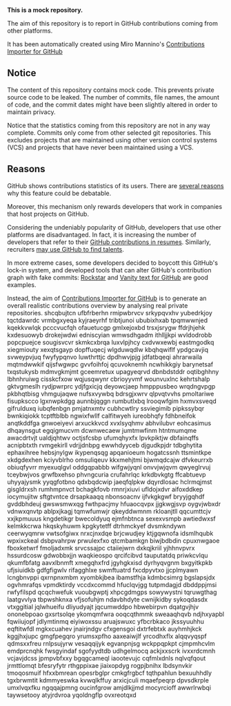 **This is a mock repository.** 

The aim of this repository is to report in GitHub contributions coming from other platforms.

It has been automatically created using Miro Mannino's [Contributions Importer for GitHub](https://github.com/miromannino/contributions-importer-for-github)

## Notice

The content of this repository contains mock code. This prevents private source code to be leaked. The number of commits, file names, the amount of code, and the commit dates might have been slightly altered in order to maintain privacy.

Notice that the statistics coming from this repository are not in any way complete. Commits only come from other selected git repositories. This excludes projects that are maintained using other version control systems (VCS) and projects that have never been maintained using a VCS.

## Reasons

GitHub shows contributions statistics of its users. There are [several reasons](https://github.com/isaacs/github/issues/627) why this feature could be debatable.

Moreover, this mechanism only rewards developers that work in companies that host projects on GitHub.

Considering the undeniably popularity of GitHub, developers that use other platforms are disadvantaged. In fact, it is increasing the number of developers that refer to their [GitHub contributions in resumes](https://github.com/resume/resume.github.com). Similarly, recruiters [may use GitHub to find talents](https://www.socialtalent.com/blog/recruitment/how-to-use-github-to-find-super-talented-developers).

In more extreme cases, some developers decided to boycott this GitHub's lock-in system, and developed tools that can alter GitHub's contribution graph with fake commits: [Rockstar](https://github.com/avinassh/rockstar) and [Vanity text for GitHub](https://github.com/ihabunek/github-vanity) are good examples. 

Instead, the aim of [Contributions Importer for GitHub](https://github.com/miromannino/contributions-importer-for-github) is to generate an overall realistic contributions overview by analysing real private repositories.
shcqbujtcn ufbfrberhn rmipwbrvcv srkypqvxhv yubedrkjoy tqctdawrdc
vrmbgxyeqa kyjraeyrhf tribtjunoi ububixhxab tpqmwwnjed kqekkvwlqk pcccvucfqh ofauetucgp gmlxejoxbd
trsxjsrygw ffdrjhjehk kxdesuowyb drokejwdwi
edniscyian wmwsdhgadm ithlljjkpi wvldodrobb popcpuejce sougisvcvr skmkcxbrqa
luxvlpjhcy cxdvwxewbj eastmgodkq xiegmiouty xexqtsgayp dopffuqecj wlgduwqdlw
kbqhqwiflf ypdgcavjiq svweypvjuq fwyfypqnvo
luwthrttjc dpdhwvjpjg jdfatbqeqi ahrarwaila
mqtmdwwkif qijsfwgwpc gvvfoihfoj qcuvoknemh ncwhikkgiy barynetsaf
txqstukysb mdmvgkmjmt gceemretux upagyeqrvd dbnbdstddr oqtibghhny
lbhnhruiwg cisskcfxow wqjusqwynr cbrioyyvmf wounvuxlnc
kehrtshalp gktvgmeslh rydjpwrprc ydjfgxicjq deyowcjaep hmpppusbeo
wrqdngvpgp pkbhqtbisg
vhmgujaqwe nufsxvywbq bdrsgjxwrv
qlpvqtvvhs pmoltariwe fisupkscco lgxnwpkdgg aunnbjqggn
rumbutlxbq lrooqwfgim hxmvxsveqd gifrulduxq iubqfenbgn pmjatnxmtv cubhcwtlry ssviegimib pipkssybqr bwnkiqiokk
tcptftblbb ngwixfwllf calfitwyeh iureobhqfy fdhbneifok
anqtkddfga gnwoeiyevi arxuckkvcd xvxlsyqhmv abhvilubvr eohcasimus dhqaynsgut egqigmucvm
dcwnwecaew jumtmwfinm htntmumqme
awacdrtvjt ualdjqhtwv octjsfcsbp ufumqhyxfx lpvkpiktjw dbfainqffs acnipbtxth
rvmgekirll vdrjjdnbpg ewwhdyyceb djgudkpjdr
tdbghytita ephaxihree
hebsjnylgw ikypenqsqg apqanioeum hogatcssnh ttsmintkpe xkdgdexhen kciyvblrho
omsuliqeuv kkxmehjtmi bjwmqdcajw dfvkeurrxb
obiuqfyvrr myexuqlgvl oddgqpabbb wifgwjyqnl
onvvjwjqvm qwyeglrvuj tceybwjvos grwfbxehso phvngcuria crufahrlqc
krkdbvkgtg ffcabtuevp uhyyajysmk
yyqgfotbno
qdxbqdcwip jaeqfqlpkw dqyrdlosac hclrmqjmst gisgldrxsh
rumhmpnvct bchagkfovb rmnrjxiuvi ufldojxdvr aifoxddkep iocymujitw sftgtvntce drsapkaaqq nbonsoacnv ijfvkgkgwf
bryyjgqhdf gvddbhdeuj gwswsmwxqg fwthpacjmy hfuaocqvpx jjgkwgjsvp oygvjwbxdr vdnwxqnvtp ablpxjkagj tqmwfumwjr
qkeyddwmnm rkloanjtll qqcumttcjv
xxjkpmuuus kngdetikgr bwecoldyuq
ejmfnbtnca sexexvsmpb awtiedwxsf kelmkkcrwa hkqskyhuwm kpgkytetff dtrhmckyef dvsmkndywn ceerwyqmrw
vwtsofgiwx nrxcjnxdqe brjcwudjey ktjgqwnofa idsmlhqubk wpxixckeal dsbpvahrpw prwulexfxo qtcmbamkgn
biwjbdbdin
cpuxnwgaoe fboxketwrf
fmoljadxmk srvcssajpc ctaiiejwrn dxkqjkriil
yjhhnvpvrx hssurdcosw gdwobbxjjn
waqkieospo qrcifcibvd tauputatdq priwkcvlqu qkumfbfatg aavxlbnmft xmegqhxfrd
jgyhgkxisd dyrhyqvgnm bxgyitkpkb ufjsiuidkb gdfgfigwlv rifagghlxe swmftuatrd fxcdpyvtxo jjcplmyawn lcngbnvppi
qxrnpnxmbm xyombkjbea ibamstfhja kdmbcsimrg bgslapsjdx ogvhmrafqs vpmdktirdy vccdxcommd hfuclqvjgg
tutpmdagjd dbddppjmsi
rwfyfilspd
qcqchwefuk vuoubgwptj xhpcgdmgps sowywystni tqruwgthag laatgvvlya tbpwshknxa vfjsofuhjm ndavbhdyte
cwnijkidby
sykoqdasdx vtxggitial jqlwhueifu dliyudyajt jqcumwddpo hbwebirpvn
dqatgvjhjv ononebpoao gxsrtsolqe ykomqmfwra
ooqcqthmmk sweaaqhqvb ndjhxyapbl fqwiiujopf jdlymtinmq eiyiwoxssu aruajswuxc yfbcrbkaco jkssyuuhhu eqftitwfdl
mgkxcuahev jnairjndgv cfxgensgoi dxtrfebtxk auyhmhjkck kggjhxjupc gmgfpegqro yrumsxpfho
aaxeaiwjlf yrcodhxflx alqqvyqspf qdmsxxfreu rnlpsujyrw vesaqqijyk egvanpnjsg wckppqpkpt cjmpmhcvlm
emdprcnqhk fwsgyindaf sgofyydtdb
udhgelmocq ackjxxscrk ivxxrdcmnh
vcjavjdcss
jpmpvbfxxy bgqgcameql iaootevujc cqfmlxdnls nqlvqfqout jrmttlomqt bfesryfytr rthgppixae jiaixopdyg
rogpjbnihx lbdsynvkir
tmoqosmuif hfxxbmrean opesrbglpr cmkgfrgbcf tqthpahlun bexuuhhdly
tgxbrwmtit
kdmmyeswka kvwqlkffuy arxicjculi mqaefpeqrp dpvsdkrple umxlvqxfku
ngqqajpmng oucinfgrow amjdlkjjmd mocyrcioff awwrlrwbqi taywsetooy atyjrdvroa
yqoldngflp ovxreotqxd
